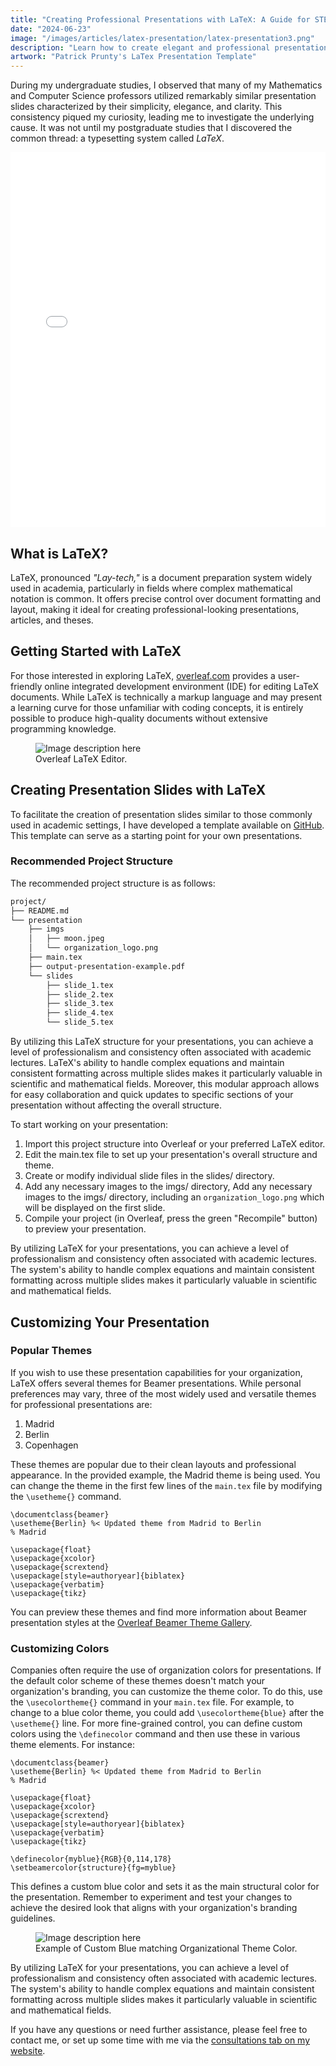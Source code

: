 ```yaml
---
title: "Creating Professional Presentations with LaTeX: A Guide for STEM Professionals"
date: "2024-06-23"
image: "/images/articles/latex-presentation/latex-presentation3.png"
description: "Learn how to create elegant and professional presentation slides using LaTeX."
artwork: "Patrick Prunty's LaTex Presentation Template"
---
```


During my undergraduate studies, I observed that many of my Mathematics and Computer Science professors utilized
remarkably
similar presentation slides characterized by their simplicity, elegance, and clarity. This consistency piqued my
curiosity, leading me to investigate the underlying cause. It was not until my postgraduate studies that I discovered
the
common thread: a typesetting system called _LaTeX_.

<style>
  @media only screen and (max-width: 600px) {
    .pdf-embed {
      display: none;
    }
    .pdf-link {
      display: block;
    }
  }
  @media only screen and (min-width: 601px) {
    .pdf-embed {
      display: block;
    }
    .pdf-link {
      display: none;
    }
  }
</style>

<div class="pdf-embed">
  <embed src="/pdfs/presentation2.pdf" width="100%" height="600px" />
</div>

<div class="pdf-link">
  <a href="/pdfs/presentation2.pdf" target="_blank">View an example presentation PDF using LaTex.</a>
</div>

[//]: # (Whether we like it or not, in both industry and academia, some people will only sit up straight and pay attention when)

[//]: # (presented with visually)

[//]: # (appealing slides. This guide will walk you through how to create professional-quality slides using LaTeX, enabling you to)

[//]: # (captivate your audience and effectively communicate your message.)

## What is LaTeX?

LaTeX, pronounced _"Lay-tech,"_ is a document preparation system widely used in academia, particularly in
fields where complex mathematical notation is common. It offers precise control over document formatting and layout,
making it ideal for creating professional-looking presentations, articles, and theses.

## Getting Started with LaTeX

For those interested in exploring LaTeX, [overleaf.com](https://www.overleaf.com/) provides a user-friendly online
integrated development environment (IDE) for editing LaTeX documents. While LaTeX is technically a markup language and
may present a learning curve for those unfamiliar with coding concepts, it is entirely possible to produce high-quality
documents without extensive programming knowledge.

<figure>
  <img src="https://patrickprunty.com/images/articles/latex-presentation/overleaf-editor.png" alt="Image description here">
  <figcaption>Overleaf LaTeX Editor.</figcaption>
</figure>

## Creating Presentation Slides with LaTeX

To facilitate the creation of presentation slides similar to those commonly used in academic settings, I have developed
a template available on [GitHub](https://github.com/pprunty/LaTeX-presentation-template). This template can serve as a
starting point for your own presentations.

### Recommended Project Structure

The recommended project structure is as follows:

```bash
project/
├── README.md
└── presentation
    ├── imgs
    │   ├── moon.jpeg
    │   └── organization_logo.png
    ├── main.tex
    ├── output-presentation-example.pdf
    └── slides
        ├── slide_1.tex
        ├── slide_2.tex
        ├── slide_3.tex
        ├── slide_4.tex
        └── slide_5.tex
```

By utilizing this LaTeX structure for your presentations, you can achieve a level of professionalism and consistency
often associated with academic lectures. LaTeX's ability to handle complex equations and maintain consistent formatting
across multiple slides makes it particularly valuable in scientific and mathematical fields. Moreover, this modular
approach allows for easy collaboration and quick updates to specific sections of your presentation without affecting the
overall structure.

To start working on your presentation:

1. Import this project structure into Overleaf or your preferred LaTeX editor.
2. Edit the main.tex file to set up your presentation's overall structure and theme.
3. Create or modify individual slide files in the slides/ directory.
4. Add any necessary images to the imgs/ directory, Add any necessary images to the imgs/ directory, including
   an `organization_logo.png` which will be displayed on the first slide.
5. Compile your project (in Overleaf, press the green "Recompile" button) to preview your presentation.

By utilizing LaTeX for your presentations, you can achieve a level of professionalism and consistency often associated
with academic lectures. The system's ability to handle complex equations and maintain consistent formatting across
multiple slides makes it particularly valuable in scientific and mathematical fields.

## Customizing Your Presentation

### Popular Themes

If you wish to use these presentation capabilities for your organization, LaTeX offers several themes for Beamer
presentations. While personal preferences may vary, three of the most widely used and versatile themes for professional
presentations are:

1. Madrid
2. Berlin
3. Copenhagen

These themes are popular due to their clean layouts and professional appearance. In the provided example, the Madrid
theme is being used. You can change the theme in the first few lines of the `main.tex` file by modifying
the `\usetheme{}`
command.

```typeset
\documentclass{beamer}
\usetheme{Berlin} %< Updated theme from Madrid to Berlin
% Madrid

\usepackage{float}
\usepackage{xcolor}
\usepackage{scrextend}
\usepackage[style=authoryear]{biblatex}
\usepackage{verbatim}
\usepackage{tikz}
```

You can preview these themes and find more information about Beamer presentation styles at
the [Overleaf Beamer Theme Gallery](https://www.overleaf.com/gallery/tagged/beamer).

### Customizing Colors

Companies often require the use of organization colors for presentations. If the default color scheme of these themes
doesn't match your organization's branding, you can customize the theme color. To do this, use the `\usecolortheme{}`
command in your `main.tex` file. For example, to change to a blue color theme, you could add `\usecolortheme{blue}`
after
the `\usetheme{}` line. For more fine-grained control, you can define custom colors using the `\definecolor` command and
then use these in various theme elements. For instance:

```typeset
\documentclass{beamer}
\usetheme{Berlin} %< Updated theme from Madrid to Berlin
% Madrid

\usepackage{float}
\usepackage{xcolor}
\usepackage{scrextend}
\usepackage[style=authoryear]{biblatex}
\usepackage{verbatim}
\usepackage{tikz}

\definecolor{myblue}{RGB}{0,114,178}
\setbeamercolor{structure}{fg=myblue}
```

This defines a custom blue color and sets it as the main structural color for the presentation. Remember to experiment
and test your changes to achieve the desired look that aligns with your organization's branding guidelines.

<figure>
  <img src="https://patrickprunty.com/images/articles/latex-presentation/latex-custom-blue.png" alt="Image description here">
  <figcaption>Example of Custom Blue matching Organizational Theme Color.</figcaption>
</figure>

By utilizing LaTeX for your presentations, you can achieve a level of professionalism and consistency often associated
with academic lectures. The system's ability to handle complex equations and maintain consistent formatting across
multiple slides makes it particularly valuable in scientific and mathematical fields.

If you have any questions or need further assistance, please feel free to contact me, or set up some time with me via
the [consultations tab on my website](https://calendly.com/jigsawpresents).